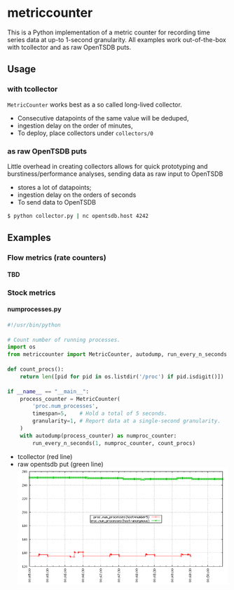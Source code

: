 # metriccounter
This is a Python implementation of a metric counter for recording time series data at up-to 1-second granularity. All examples work out-of-the-box with tcollector and as raw OpenTSDB puts.
## Usage
### with tcollector
`MetricCounter` works best as a so called long-lived collector.
* Consecutive datapoints of the same value will be deduped,
* ingestion delay on the order of minutes,
* To deploy, place collectors under `collectors/0`
### as raw OpenTSDB puts
Little overhead in creating collectors allows for quick prototyping and burstiness/performance analyses, sending data as raw input to OpenTSDB
* stores a lot of datapoints; 
* ingestion delay on the orders of seconds
* To send data to OpenTSDB
```sh
$ python collector.py | nc opentsdb.host 4242
```
## Examples
### Flow metrics (rate counters)
#### TBD
### Stock metrics
#### numprocesses.py
```python
#!/usr/bin/python

# Count number of running processes.
import os
from metriccounter import MetricCounter, autodump, run_every_n_seconds

def count_procs():
    return len([pid for pid in os.listdir('/proc') if pid.isdigit()])

if __name__ == "__main__":
    process_counter = MetricCounter(
        'proc.num_processes',
        timespan=5,    # Hold a total of 5 seconds.
        granularity=1, # Report data at a single-second granularity.
    )
    with autodump(process_counter) as numproc_counter:
        run_every_n_seconds(1, numproc_counter, count_procs)
```
* tcollector (red line)
* raw opentsdb put (green line)
![](https://raw.githubusercontent.com/oozie/metriccounter/gh-pages/images/numprocesses.png)
